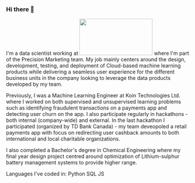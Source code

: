 ### Hi there 👋


I'm a data scientist working at <img src="https://user-images.githubusercontent.com/23070151/159555280-d4e0d688-5f77-4ced-b0f5-41974fea2826.png" width="200" height="100"> where I'm part of the Precision Marketing team. My job mainly centers around the design, development, testing, and deployment of Cloud-based machine learning products while delivering a seamless user experience for the different business units in the company looking to leverage the data products developed by my team.

Previously, I was a Machine Learning Engineer at Koin Technologies Ltd. where I worked on both supervised and unsupervised learning problems such as identifying fraudulent transactions on a payments app and detecting user churn on the app. I also participate regularly in hackathons -  both internal (company-wide) and external. In the last hackathon I participated (organized by TD Bank Canada) - my team deveopoled a retail payments app with focus on redirecting user cashback amounts to both international and local charitable organizations.

I also completed a Bachelor's degree in Chemical Engineering where my final year design project centred around optimization of Lithium-sulphur battery management systems to provide higher range.

Languages I've coded in:
Python SQL JS  

<!--
**s7imtiaz/s7imtiaz** is a ✨ _special_ ✨ repository because its `README.md` (this file) appears on your GitHub profile.

Here are some ideas to get you started:

- 🔭 I’m currently working on ...
- 🌱 I’m currently learning ...
- 👯 I’m looking to collaborate on ...
- 🤔 I’m looking for help with ...
- 💬 Ask me about ...
- 📫 How to reach me: ...
- 😄 Pronouns: ...
- ⚡ Fun fact: ...
-->
